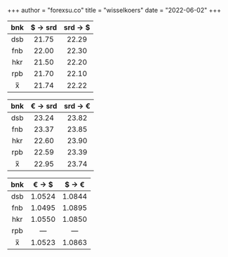 +++
author = "forexsu.co"
title = "wisselkoers"
date = "2022-06-02"
+++

bnk|$  →  srd|srd  →  $
:-----:|:-----:|:-----:
dsb  |21.75|22.29
fnb  |22.00|22.30
hkr  |21.50|22.20
rpb  |21.70|22.10
x̅|21.74|22.22

bnk| € → srd | srd → €
:-----:|:-----:|:-----:
dsb  |23.24|23.82
fnb  |23.37|23.85
hkr  |22.60|23.90
rpb  |22.59|23.39
x̅|22.95|23.74

bnk|€  →  $|$  →  €
:-----:|:-----:|:-----:
dsb  |1.0524|1.0844
fnb  |1.0495|1.0895
hkr  |1.0550|1.0850
rpb  |—|—
x̅|1.0523|1.0863
